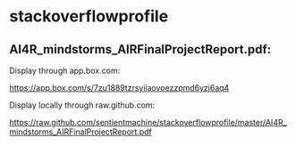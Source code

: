 # stackoverflowprofile

## AI4R_mindstorms_AIRFinalProjectReport.pdf: 

Display through app.box.com:

<a href="https://app.box.com/s/7zu1889tzrsyiiaovoezzpmd6yzj6aq4">https://app.box.com/s/7zu1889tzrsyiiaovoezzpmd6yzj6aq4</a>

Display locally through raw.github.com:

<a href="https://raw.github.com/sentientmachine/stackoverflowprofile/master/AI4R_mindstorms_AIRFinalProjectReport.pdf">https://raw.github.com/sentientmachine/stackoverflowprofile/master/AI4R_mindstorms_AIRFinalProjectReport.pdf</a>


